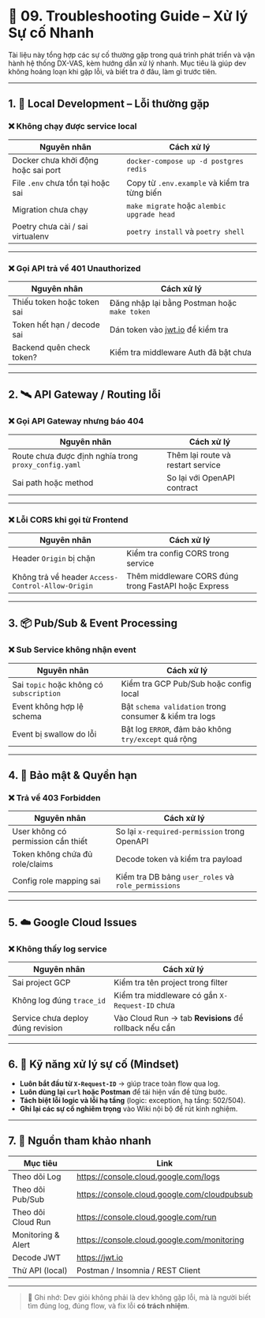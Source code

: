 # 🧯 09. Troubleshooting Guide – Xử lý Sự cố Nhanh

Tài liệu này tổng hợp các sự cố thường gặp trong quá trình phát triển và vận hành hệ thống DX-VAS, kèm hướng dẫn xử lý nhanh. Mục tiêu là giúp dev không hoảng loạn khi gặp lỗi, và biết tra ở đâu, làm gì trước tiên.

---

## 1. 🧪 Local Development – Lỗi thường gặp

### ❌ Không chạy được service local
| Nguyên nhân                           | Cách xử lý |
|--------------------------------------|------------|
| Docker chưa khởi động hoặc sai port  | `docker-compose up -d postgres redis` |
| File `.env` chưa tồn tại hoặc sai    | Copy từ `.env.example` và kiểm tra từng biến |
| Migration chưa chạy                 | `make migrate` hoặc `alembic upgrade head` |
| Poetry chưa cài / sai virtualenv     | `poetry install` và `poetry shell` |

---

### ❌ Gọi API trả về 401 Unauthorized
| Nguyên nhân | Cách xử lý |
|-------------|------------|
| Thiếu token hoặc token sai | Đăng nhập lại bằng Postman hoặc `make token` |
| Token hết hạn / decode sai | Dán token vào [jwt.io](https://jwt.io) để kiểm tra |
| Backend quên check token?  | Kiểm tra middleware Auth đã bật chưa |

---

## 2. 🛰️ API Gateway / Routing lỗi

### ❌ Gọi API Gateway nhưng báo 404
| Nguyên nhân | Cách xử lý |
|-------------|------------|
| Route chưa được định nghĩa trong `proxy_config.yaml` | Thêm lại route và restart service |
| Sai path hoặc method | So lại với OpenAPI contract |

---

### ❌ Lỗi CORS khi gọi từ Frontend
| Nguyên nhân | Cách xử lý |
|-------------|------------|
| Header `Origin` bị chặn | Kiểm tra config CORS trong service |
| Không trả về header `Access-Control-Allow-Origin` | Thêm middleware CORS đúng trong FastAPI hoặc Express |

---

## 3. 📦 Pub/Sub & Event Processing

### ❌ Sub Service không nhận event
| Nguyên nhân | Cách xử lý |
|-------------|------------|
| Sai `topic` hoặc không có `subscription` | Kiểm tra GCP Pub/Sub hoặc config local |
| Event không hợp lệ schema | Bật `schema validation` trong consumer & kiểm tra logs |
| Event bị swallow do lỗi | Bật log `ERROR`, đảm bảo không `try/except` quá rộng |

---

## 4. 🔐 Bảo mật & Quyền hạn

### ❌ Trả về 403 Forbidden
| Nguyên nhân | Cách xử lý |
|-------------|------------|
| User không có permission cần thiết | So lại `x-required-permission` trong OpenAPI |
| Token không chứa đủ role/claims | Decode token và kiểm tra payload |
| Config role mapping sai | Kiểm tra DB bảng `user_roles` và `role_permissions` |

---

## 5. ☁️ Google Cloud Issues

### ❌ Không thấy log service
| Nguyên nhân | Cách xử lý |
|-------------|------------|
| Sai project GCP | Kiểm tra tên project trong filter |
| Không log đúng `trace_id` | Kiểm tra middleware có gắn `X-Request-ID` chưa |
| Service chưa deploy đúng revision | Vào Cloud Run → tab **Revisions** để rollback nếu cần |

---

## 6. 🧠 Kỹ năng xử lý sự cố (Mindset)

- **Luôn bắt đầu từ `X-Request-ID`** → giúp trace toàn flow qua log.
- **Luôn dùng lại `curl` hoặc Postman** để tái hiện vấn đề từng bước.
- **Tách biệt lỗi logic và lỗi hạ tầng** (logic: exception, hạ tầng: 502/504).
- **Ghi lại các sự cố nghiêm trọng** vào Wiki nội bộ để rút kinh nghiệm.

---

## 7. 📌 Nguồn tham khảo nhanh

| Mục tiêu                            | Link |
|-------------------------------------|------|
| Theo dõi Log                        | https://console.cloud.google.com/logs |
| Theo dõi Pub/Sub                    | https://console.cloud.google.com/cloudpubsub |
| Theo dõi Cloud Run                 | https://console.cloud.google.com/run |
| Monitoring & Alert                  | https://console.cloud.google.com/monitoring |
| Decode JWT                         | https://jwt.io |
| Thử API (local)                     | Postman / Insomnia / REST Client |

---

> 📌 Ghi nhớ: Dev giỏi không phải là dev không gặp lỗi, mà là người biết tìm đúng log, đúng flow, và fix lỗi **có trách nhiệm**.
